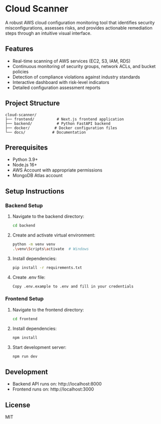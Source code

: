 # Cloud Scanner

A robust AWS cloud configuration monitoring tool that identifies security misconfigurations, assesses risks, and provides actionable remediation steps through an intuitive visual interface.

## Features

- Real-time scanning of AWS services (EC2, S3, IAM, RDS)
- Continuous monitoring of security groups, network ACLs, and bucket policies
- Detection of compliance violations against industry standards
- Interactive dashboard with risk-level indicators
- Detailed configuration assessment reports

## Project Structure

```
cloud-scanner/
├── frontend/          # Next.js frontend application
├── backend/           # Python FastAPI backend
├── docker/           # Docker configuration files
└── docs/            # Documentation
```

## Prerequisites

- Python 3.9+
- Node.js 16+
- AWS Account with appropriate permissions
- MongoDB Atlas account

## Setup Instructions

### Backend Setup

1. Navigate to the backend directory:
   ```bash
   cd backend
   ```

2. Create and activate virtual environment:
   ```bash
   python -m venv venv
   .\venv\Scripts\activate  # Windows
   ```

3. Install dependencies:
   ```bash
   pip install -r requirements.txt
   ```

4. Create .env file:
   ```
   Copy .env.example to .env and fill in your credentials
   ```

### Frontend Setup

1. Navigate to the frontend directory:
   ```bash
   cd frontend
   ```

2. Install dependencies:
   ```bash
   npm install
   ```

3. Start development server:
   ```bash
   npm run dev
   ```

## Development

- Backend API runs on: http://localhost:8000
- Frontend runs on: http://localhost:3000

## License

MIT
